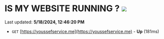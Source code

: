 # IS MY WEBSITE RUNNING ? [![](https://img.shields.io/static/v1?label=Sponsor&message=%E2%9D%A4&logo=GitHub&color=%23fe8e86)](https://github.com/sponsors/<username>)

Last updated: **5/18/2024, 12:46:20 PM**

- `GET` [https://youssefservice.me](https://youssefservice.me) - **Up** (181ms)
